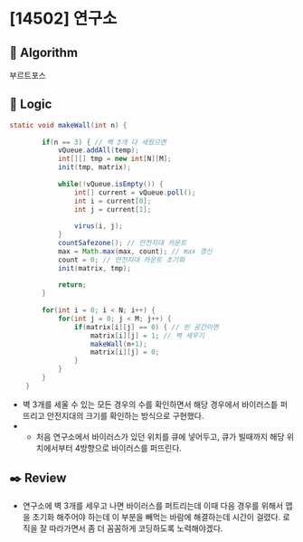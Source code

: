 # [14502] 연구소 

## :pushpin: **Algorithm**

부르트포스

## :round_pushpin: **Logic**
```java
static void makeWall(int n) {
		
		if(n == 3) { // 벽 3개 다 세웠으면 
			vQueue.addAll(temp);
			int[][] tmp = new int[N][M];
			init(tmp, matrix);
			
			while(!vQueue.isEmpty()) { 
				int[] current = vQueue.poll();
				int i = current[0];
				int j = current[1];
				
				virus(i, j);
			}
			countSafezone(); // 안전지대 카운트
			max = Math.max(max, count); // max 갱신 
			count = 0; // 안전지대 카운트 초기화  
			init(matrix, tmp);
			
			return;
		}
		
		for(int i = 0; i < N; i++) {
			for(int j = 0; j < M; j++) {
				if(matrix[i][j] == 0) { // 빈 공간이면
					matrix[i][j] = 1; // 벽 세우기 
					makeWall(n+1);
					matrix[i][j] = 0;
				}
			}
		}
	}
```
 - 벽 3개를 세울 수 있는 모든 경우의 수를 확인하면서 해당 경우에서 바이러스틑 퍼뜨리고 안전지대의 크기를 확인하는 방식으로 구현했다.
 - - 처음 연구소에서 바이러스가 있던 위치를 큐에 넣어두고, 큐가 빌때까지 해당 위치에서부터 4방향으로 바이러스를 퍼뜨린다.


## :black_nib: **Review**
- 연구소에 벽 3개를 세우고 나면 바이러스를 퍼트리는데 이때 다음 경우를 위해서 맵을 초기화 해주어야 하는데 이 부분을 빼먹는 바람에 해결하는데 시간이 걸렸다. 로직을 잘 따라가면서 좀 더 꼼꼼하게 코딩하도록 노력해야겠다.
